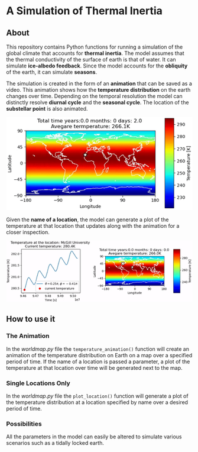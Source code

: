 # A Simulation of Thermal Inertia

## About
This repository contains Python functions for running a simulation of the global climate that accounts for **thermal inertia**. The model assumes that the thermal conductivity of the surface of earth is that of water. It can simulate **ice-albedo feedback**. Since the model accounts for the **obliquity** of the earth, it can simulate **seasons**.  

The simulation is created in the form of an **animation** that can be saved as a video. This animation shows how the **temperature distribution** on the earth changes over time. Depending on the temporal resolution the model can distinctly resolve **diurnal cycle** and the **seasonal cycle**. The location of the **substellar point** is also animated. 

![](videos/plain.gif)

Given the **name of a location**, the model can generate a plot of the temperature at that location that updates along with the animation for a closer inspection. 

![](videos/plain_plot.gif)
## How to use it

### The Animation
In the *worldmap.py* file the `temperature_animation()` function will create an animation of the temperature distribution on Earth on a map over a specified period of time. If the name of a location is passed a parameter, a plot of the temperature at that location over time will be generated next to the map. 

### Single Locations Only
In the *worldmap.py* file the `plot_location()` function will generate a plot of the temperature distribution at a location specified by name over a desired period of time. 

### Possibilities
All the parameters in the model can easily be altered to simulate various scenarios such as a tidally locked earth. 


